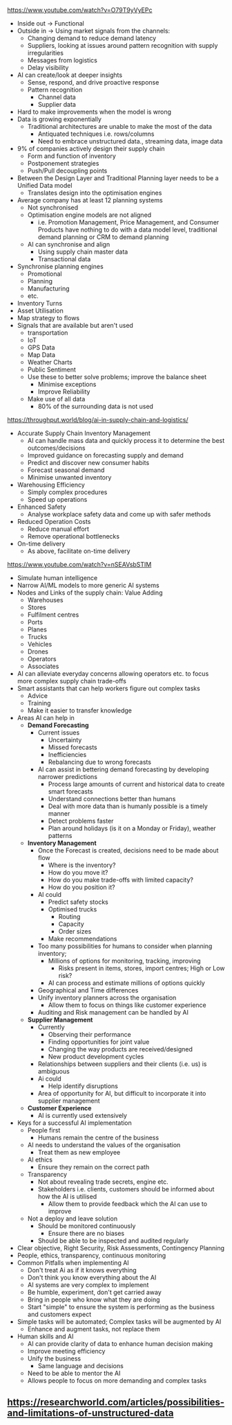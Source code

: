 https://www.youtube.com/watch?v=O79T9yVyEPc
- Inside out → Functional
- Outside in → Using market signals from the channels:
	- Changing demand to reduce demand latency
	- Suppliers, looking at issues around pattern recognition with supply irregularities
	- Messages from logistics
	- Delay visibility
- AI can create/look at deeper insights
	- Sense, respond, and drive proactive response
	- Pattern recognition
		- Channel data
		- Supplier data
- Hard to make improvements when the model is wrong
- Data is growing exponentially
	- Traditional architectures are unable to make the most of the data
		- Antiquated techniques i.e. rows/columns
		- Need to embrace unstructured data., streaming data, image data
- 9% of companies actively design their supply chain
	- Form and function of inventory
	- Postponement strategies
	- Push/Pull decoupling points
- Between the Design Layer and Traditional Planning layer needs to be a Unified Data model
	- Translates design into the optimisation engines
- Average company has at least 12 planning systems
	- Not synchronised
	- Optimisation engine models are not aligned
		- i.e. Promotion Management, Price Management, and Consumer Products have nothing to do with a data model level, traditional demand planning or CRM to demand planning
	- AI can synchronise and align
		- Using supply chain master data
		- Transactional data
- Synchronise planning engines
	- Promotional
	- Planning
	- Manufacturing
	- etc.
- Inventory Turns
- Asset Utilisation
- Map strategy to flows
- Signals that are available but aren't used
	- transportation
	- IoT
	- GPS Data
	- Map Data
	- Weather Charts
	- Public Sentiment
	- Use these to better solve problems; improve the balance sheet
		- Minimise exceptions
		- Improve Reliability
	- Make use of all data
		- 80% of the surrounding data is not used

https://throughput.world/blog/ai-in-supply-chain-and-logistics/
- Accurate Supply Chain Inventory Management
	- AI can handle mass data and quickly process it to determine the best outcomes/decisions
	- Improved guidance on forecasting supply and demand
	- Predict and discover new consumer habits
	- Forecast seasonal demand
	- Minimise unwanted inventory
- Warehousing Efficiency
	- Simply complex procedures
	- Speed up operations
- Enhanced Safety
	- Analyse workplace safety data and come up with safer methods
- Reduced Operation Costs
	- Reduce manual effort
	- Remove operational bottlenecks
- On-time delivery
	- As above, facilitate on-time delivery

https://www.youtube.com/watch?v=nSEAVsbSTIM
- Simulate human intelligence
- Narrow AI/ML models to more generic AI systems
- Nodes and Links of the supply chain: Value Adding
	- Warehouses
	- Stores
	- Fulfilment centres
	- Ports
	- Planes
	- Trucks
	- Vehicles
	- Drones
	- Operators
	- Associates
- AI can alleviate everyday concerns allowing operators etc. to focus more complex supply chain trade-offs
- Smart assistants that can help workers figure out complex tasks
	- Advice
	- Training
	- Make it easier to transfer knowledge
- Areas AI can help in
	- **Demand Forecasting**
		- Current issues
			- Uncertainty
			- Missed forecasts
			- Inefficiencies
			- Rebalancing due to wrong forecasts
		- AI can assist in bettering demand forecasting by developing narrower predictions
			- Process large amounts of current and historical data to create smart forecasts
			- Understand connections better than humans
			- Deal with more data than is humanly possible is a timely manner
			- Detect problems faster
			- Plan around holidays (is it on a Monday or Friday), weather patterns
	- **Inventory Management**
		- Once the Forecast is created, decisions need to be made about flow
			- Where is the inventory?
			- How do you move it?
			- How do you make trade-offs with limited capacity?
			- How do you position it?
		- AI could
			- Predict safety stocks
			- Optimised trucks
				- Routing
				- Capacity
				- Order sizes
			- Make recommendations
		- Too many possibilities for humans to consider when planning inventory; 
			- Millions of options for monitoring, tracking, improving
				- Risks present in items, stores, import centres; High or Low risk?
			- AI can process and estimate millions of options quickly
		- Geographical and Time differences
		- Unify inventory planners across the organisation
			- Allow them to focus on things like customer experience
		- Auditing and Risk management can be handled by AI
	- **Supplier Management**
		- Currently
			- Observing their performance
			- Finding opportunities for joint value
			- Changing the way products are received/designed
			- New product development cycles
		- Relationships between suppliers and their clients (i.e. us) is ambiguous
		- Ai could
			- Help identify disruptions
		- Area of opportunity for AI, but difficult to incorporate it into supplier management
	- **Customer Experience**
		- AI is currently used extensively
- Keys for a successful AI implementation
	- People first
		- Humans remain the centre of the business
	- AI needs to understand the values of the organisation
		- Treat them as new employee
	- AI ethics
		- Ensure they remain on the correct path
	- Transparency
		- Not about revealing trade secrets, engine etc.
		- Stakeholders i.e. clients, customers should be informed about how the AI is utilised
			- Allow them to provide feedback which the AI can use to improve
	- Not a deploy and leave solution
		- Should be monitored continuously
			- Ensure there are no biases
		- Should be able to be inspected and audited regularly
- Clear objective, Right Security, Risk Assessments, Contingency Planning
- People, ethics, transparency, continuous monitoring
- Common Pitfalls when implementing AI
	- Don't treat Ai as if it knows everything
	- Don't think you know everything about the AI
	- AI systems are very complex to implement
	- Be humble, experiment, don't get carried away
	- Bring in people who know what they are doing
	- Start "simple" to ensure the system is performing as the business and customers expect
- Simple tasks will be automated; Complex tasks will be augmented by AI
	- Enhance and augment tasks, not replace them
- Human skills and AI
	- AI can provide clarity of data to enhance human decision making
	- Improve meeting efficiency
	- Unify the business
		- Same language and decisions
	- Need to be able to mentor the AI
	- Allows people to focus on more demanding and complex tasks

https://researchworld.com/articles/possibilities-and-limitations-of-unstructured-data
- 


